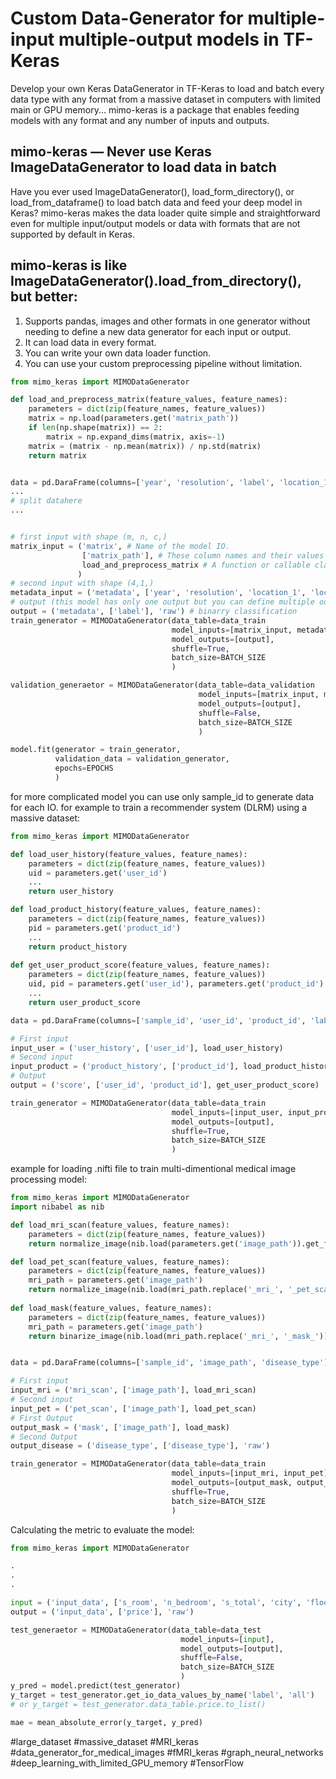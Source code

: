 #  Custom Data-Generator for multiple-input multiple-output models in TF-Keras
Develop your own Keras DataGenerator in TF-Keras to load and batch every data type with any format from a massive dataset in computers with limited main or GPU memory... mimo-keras is a package that enables feeding models with any format and any number of inputs and outputs.

mimo-keras — Never use Keras ImageDataGenerator to load data in batch
----------------------------------------------------------------------
Have you ever used ImageDataGenerator(), load_form_directory(), or load_from_dataframe() to load batch data and feed your deep model in Keras? mimo-keras makes the data loader quite simple and straightforward even for multiple input/output models or data with formats that are not supported by default in Keras.

## mimo-keras is like ImageDataGenerator().load_from_directory(), but better:

1. Supports pandas, images and other formats in one generator without needing to define a new data generator for each input or output.
2. It can load data in every format.
3. You can write your own data loader function.
4. You can use your custom preprocessing pipeline without limitation.


```python
from mimo_keras import MIMODataGenerator

def load_and_preprocess_matrix(feature_values, feature_names):
    parameters = dict(zip(feature_names, feature_values))
    matrix = np.load(parameters.get('matrix_path'))
    if len(np.shape(matrix)) == 2:
        matrix = np.expand_dims(matrix, axis=-1)
    matrix = (matrix - np.mean(matrix)) / np.std(matrix)
    return matrix


data = pd.DaraFrame(columns=['year', 'resolution', 'label', 'location_1', 'location_2', 'matrix_path'])
...
# split datahere
...


# first input with shape (m, n, c,)
matrix_input = ('matrix', # Name of the model IO.
                ['matrix_path'], # These column names and their values are sent to the your function for each sample in batch generation.
                load_and_preprocess_matrix # A function or callable class to load data and preprocessing. Use 'raw' to send values to the model IO directly.
               )
# second input with shape (4,1,)
metadata_input = ('metadata', ['year', 'resolution', 'location_1', 'location_2'], 'raw')
# output (this model has only one output but you can define multiple outputs like inputs)
output = ('metadata', ['label'], 'raw') # binarry classification
train_generator = MIMODataGenerator(data_table=data_train
                                    model_inputs=[matrix_input, metadata_input],
                                    model_outputs=[output],
                                    shuffle=True,
                                    batch_size=BATCH_SIZE
                                    )

validation_generaetor = MIMODataGenerator(data_table=data_validation
                                          model_inputs=[matrix_input, metadata_input],
                                          model_outputs=[output],
                                          shuffle=False,
                                          batch_size=BATCH_SIZE
                                          )

model.fit(generator = train_generator,
          validation_data = validation_generator,
          epochs=EPOCHS
          )
```

for more complicated model you can use only sample_id to generate data for each IO. for example to train a recommender system (DLRM) using a massive dataset:


```python
from mimo_keras import MIMODataGenerator

def load_user_history(feature_values, feature_names):
    parameters = dict(zip(feature_names, feature_values))
    uid = parameters.get('user_id')
    ...
    return user_history

def load_product_history(feature_values, feature_names):
    parameters = dict(zip(feature_names, feature_values))
    pid = parameters.get('product_id')
    ...
    return product_history
    
def get_user_product_score(feature_values, feature_names):
    parameters = dict(zip(feature_names, feature_values))
    uid, pid = parameters.get('user_id'), parameters.get('product_id') 
    ...
    return user_product_score

data = pd.DaraFrame(columns=['sample_id', 'user_id', 'product_id', 'label'])

# First input
input_user = ('user_history', ['user_id'], load_user_history)
# Second input
input_product = ('product_history', ['product_id'], load_product_history)
# Output
output = ('score', ['user_id', 'product_id'], get_user_product_score)

train_generator = MIMODataGenerator(data_table=data_train
                                    model_inputs=[input_user, input_product],
                                    model_outputs=[output],
                                    shuffle=True,
                                    batch_size=BATCH_SIZE
                                    )
```

example for loading .nifti file to train multi-dimentional medical image processing model:

```python
from mimo_keras import MIMODataGenerator
import nibabel as nib

def load_mri_scan(feature_values, feature_names):
    parameters = dict(zip(feature_names, feature_values))
    return normalize_image(nib.load(parameters.get('image_path')).get_fdata())

def load_pet_scan(feature_values, feature_names):
    parameters = dict(zip(feature_names, feature_values))
    mri_path = parameters.get('image_path')
    return normalize_image(nib.load(mri_path.replace('_mri_', '_pet_scan_')).get_fdata())
        
def load_mask(feature_values, feature_names):
    parameters = dict(zip(feature_names, feature_values))
    mri_path = parameters.get('image_path')
    return binarize_image(nib.load(mri_path.replace('_mri_', '_mask_')).get_fdata())


data = pd.DaraFrame(columns=['sample_id', 'image_path', 'disease_type'])

# First input
input_mri = ('mri_scan', ['image_path'], load_mri_scan)
# Second input
input_pet = ('pet_scan', ['image_path'], load_pet_scan)
# First Output
output_mask = ('mask', ['image_path'], load_mask)
# Second Output
output_disease = ('disease_type', ['disease_type'], 'raw')

train_generator = MIMODataGenerator(data_table=data_train
                                    model_inputs=[input_mri, input_pet],
                                    model_outputs=[output_mask, output_disease],
                                    shuffle=True,
                                    batch_size=BATCH_SIZE
                                    )
```

Calculating the metric to evaluate the model:

```python
from mimo_keras import MIMODataGenerator

.
.
.

input = ('input_data', ['s_room', 'n_bedroom', 's_total', 'city', 'floor', 'location'], 'raw')
output = ('input_data', ['price'], 'raw')

test_generaetor = MIMODataGenerator(data_table=data_test
                                      model_inputs=[input],
                                      model_outputs=[output],
                                      shuffle=False,
                                      batch_size=BATCH_SIZE
                                      )
y_pred = model.predict(test_generator)
y_target = test_generator.get_io_data_values_by_name('label', 'all')
# or y_target = test_generator.data_table.price.to_list()

mae = mean_absolute_error(y_target, y_pred)
```

#large_dataset #massive_dataset #MRI_keras #data_generator_for_medical_images #fMRI_keras #graph_neural_networks #deep_learning_with_limited_GPU_memory #TensorFlow
